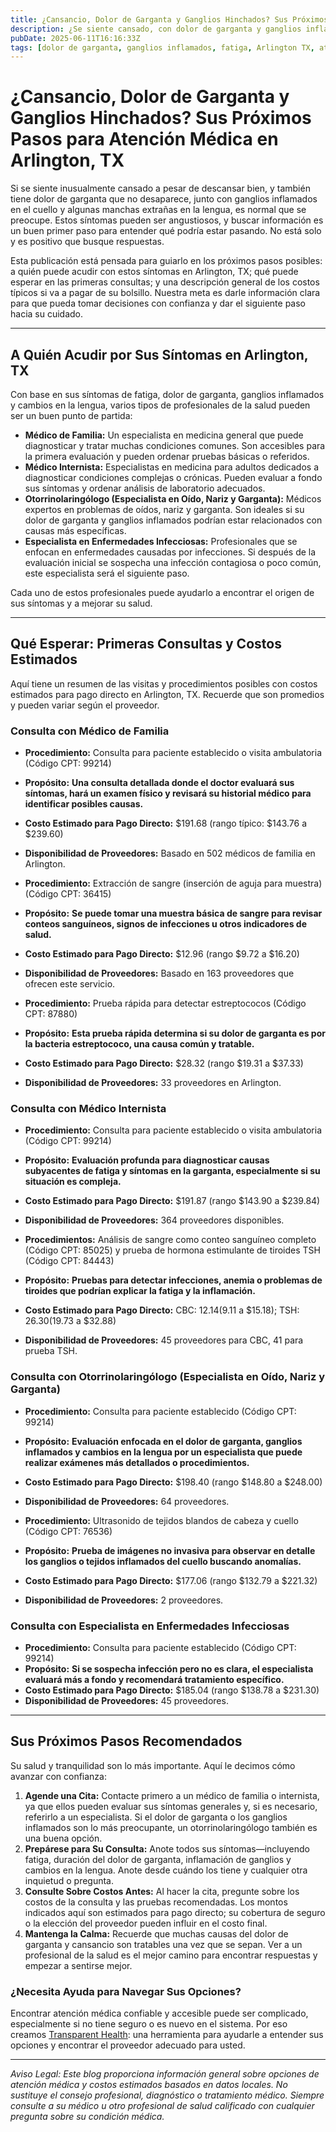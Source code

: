 ```yaml
---
title: ¿Cansancio, Dolor de Garganta y Ganglios Hinchados? Sus Próximos Pasos para Atención Médica en Arlington, TX  
description: ¿Se siente cansado, con dolor de garganta y ganglios inflamados? Descubra a quién acudir y qué costos esperar para la atención en Arlington, TX.  
pubDate: 2025-06-11T16:16:33Z  
tags: [dolor de garganta, ganglios inflamados, fatiga, Arlington TX, atención médica, visita al doctor, costos]  
---
```


# ¿Cansancio, Dolor de Garganta y Ganglios Hinchados? Sus Próximos Pasos para Atención Médica en Arlington, TX

Si se siente inusualmente cansado a pesar de descansar bien, y también tiene dolor de garganta que no desaparece, junto con ganglios inflamados en el cuello y algunas manchas extrañas en la lengua, es normal que se preocupe. Estos síntomas pueden ser angustiosos, y buscar información es un buen primer paso para entender qué podría estar pasando. No está solo y es positivo que busque respuestas.

Esta publicación está pensada para guiarlo en los próximos pasos posibles: a quién puede acudir con estos síntomas en Arlington, TX; qué puede esperar en las primeras consultas; y una descripción general de los costos típicos si va a pagar de su bolsillo. Nuestra meta es darle información clara para que pueda tomar decisiones con confianza y dar el siguiente paso hacia su cuidado.

---

## A Quién Acudir por Sus Síntomas en Arlington, TX

Con base en sus síntomas de fatiga, dolor de garganta, ganglios inflamados y cambios en la lengua, varios tipos de profesionales de la salud pueden ser un buen punto de partida:

- **Médico de Familia:** Un especialista en medicina general que puede diagnosticar y tratar muchas condiciones comunes. Son accesibles para la primera evaluación y pueden ordenar pruebas básicas o referidos.
- **Médico Internista:** Especialistas en medicina para adultos dedicados a diagnosticar condiciones complejas o crónicas. Pueden evaluar a fondo sus síntomas y ordenar análisis de laboratorio adecuados.
- **Otorrinolaringólogo (Especialista en Oído, Nariz y Garganta):** Médicos expertos en problemas de oídos, nariz y garganta. Son ideales si su dolor de garganta y ganglios inflamados podrían estar relacionados con causas más específicas.
- **Especialista en Enfermedades Infecciosas:** Profesionales que se enfocan en enfermedades causadas por infecciones. Si después de la evaluación inicial se sospecha una infección contagiosa o poco común, este especialista será el siguiente paso.

Cada uno de estos profesionales puede ayudarlo a encontrar el origen de sus síntomas y a mejorar su salud.

---

## Qué Esperar: Primeras Consultas y Costos Estimados

Aquí tiene un resumen de las visitas y procedimientos posibles con costos estimados para pago directo en Arlington, TX. Recuerde que son promedios y pueden variar según el proveedor.

### Consulta con Médico de Familia

- **Procedimiento:** Consulta para paciente establecido o visita ambulatoria (Código CPT: 99214)  
- **Propósito:** **Una consulta detallada donde el doctor evaluará sus síntomas, hará un examen físico y revisará su historial médico para identificar posibles causas.**  
- **Costo Estimado para Pago Directo:** $191.68 (rango típico: $143.76 a $239.60)  
- **Disponibilidad de Proveedores:** Basado en 502 médicos de familia en Arlington.

- **Procedimiento:** Extracción de sangre (inserción de aguja para muestra) (Código CPT: 36415)  
- **Propósito:** **Se puede tomar una muestra básica de sangre para revisar conteos sanguíneos, signos de infecciones u otros indicadores de salud.**  
- **Costo Estimado para Pago Directo:** $12.96 (rango $9.72 a $16.20)  
- **Disponibilidad de Proveedores:** Basado en 163 proveedores que ofrecen este servicio.

- **Procedimiento:** Prueba rápida para detectar estreptococos (Código CPT: 87880)  
- **Propósito:** **Esta prueba rápida determina si su dolor de garganta es por la bacteria estreptococo, una causa común y tratable.**  
- **Costo Estimado para Pago Directo:** $28.32 (rango $19.31 a $37.33)  
- **Disponibilidad de Proveedores:** 33 proveedores en Arlington.

### Consulta con Médico Internista

- **Procedimiento:** Consulta para paciente establecido o visita ambulatoria (Código CPT: 99214)  
- **Propósito:** **Evaluación profunda para diagnosticar causas subyacentes de fatiga y síntomas en la garganta, especialmente si su situación es compleja.**  
- **Costo Estimado para Pago Directo:** $191.87 (rango $143.90 a $239.84)  
- **Disponibilidad de Proveedores:** 364 proveedores disponibles.

- **Procedimientos:** Análisis de sangre como conteo sanguíneo completo (Código CPT: 85025) y prueba de hormona estimulante de tiroides TSH (Código CPT: 84443)  
- **Propósito:** **Pruebas para detectar infecciones, anemia o problemas de tiroides que podrían explicar la fatiga y la inflamación.**  
- **Costo Estimado para Pago Directo:** CBC: $12.14 ($9.11 a $15.18); TSH: $26.30 ($19.73 a $32.88)  
- **Disponibilidad de Proveedores:** 45 proveedores para CBC, 41 para prueba TSH.

### Consulta con Otorrinolaringólogo (Especialista en Oído, Nariz y Garganta)

- **Procedimiento:** Consulta para paciente establecido (Código CPT: 99214)  
- **Propósito:** **Evaluación enfocada en el dolor de garganta, ganglios inflamados y cambios en la lengua por un especialista que puede realizar exámenes más detallados o procedimientos.**  
- **Costo Estimado para Pago Directo:** $198.40 (rango $148.80 a $248.00)  
- **Disponibilidad de Proveedores:** 64 proveedores.

- **Procedimiento:** Ultrasonido de tejidos blandos de cabeza y cuello (Código CPT: 76536)  
- **Propósito:** **Prueba de imágenes no invasiva para observar en detalle los ganglios o tejidos inflamados del cuello buscando anomalías.**  
- **Costo Estimado para Pago Directo:** $177.06 (rango $132.79 a $221.32)  
- **Disponibilidad de Proveedores:** 2 proveedores.

### Consulta con Especialista en Enfermedades Infecciosas

- **Procedimiento:** Consulta para paciente establecido (Código CPT: 99214)  
- **Propósito:** **Si se sospecha infección pero no es clara, el especialista evaluará más a fondo y recomendará tratamiento específico.**  
- **Costo Estimado para Pago Directo:** $185.04 (rango $138.78 a $231.30)  
- **Disponibilidad de Proveedores:** 45 proveedores.

---

## Sus Próximos Pasos Recomendados

Su salud y tranquilidad son lo más importante. Aquí le decimos cómo avanzar con confianza:

1. **Agende una Cita:** Contacte primero a un médico de familia o internista, ya que ellos pueden evaluar sus síntomas generales y, si es necesario, referirlo a un especialista. Si el dolor de garganta o los ganglios inflamados son lo más preocupante, un otorrinolaringólogo también es una buena opción.
2. **Prepárese para Su Consulta:** Anote todos sus síntomas—incluyendo fatiga, duración del dolor de garganta, inflamación de ganglios y cambios en la lengua. Anote desde cuándo los tiene y cualquier otra inquietud o pregunta.
3. **Consulte Sobre Costos Antes:** Al hacer la cita, pregunte sobre los costos de la consulta y las pruebas recomendadas. Los montos indicados aquí son estimados para pago directo; su cobertura de seguro o la elección del proveedor pueden influir en el costo final.
4. **Mantenga la Calma:** Recuerde que muchas causas del dolor de garganta y cansancio son tratables una vez que se sepan. Ver a un profesional de la salud es el mejor camino para encontrar respuestas y empezar a sentirse mejor.

### ¿Necesita Ayuda para Navegar Sus Opciones?

Encontrar atención médica confiable y accesible puede ser complicado, especialmente si no tiene seguro o es nuevo en el sistema. Por eso creamos [Transparent Health](https://transparenthealth.ai): una herramienta para ayudarle a entender sus opciones y encontrar el proveedor adecuado para usted.

---

*Aviso Legal: Este blog proporciona información general sobre opciones de atención médica y costos estimados basados en datos locales. No sustituye el consejo profesional, diagnóstico o tratamiento médico. Siempre consulte a su médico u otro profesional de salud calificado con cualquier pregunta sobre su condición médica.*